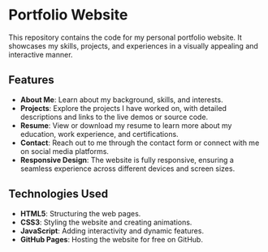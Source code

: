 # Portfolio Website

This repository contains the code for my personal portfolio website. It showcases my skills, projects, and experiences in a visually appealing and interactive manner.

## Features

- **About Me**: Learn about my background, skills, and interests.
- **Projects**: Explore the projects I have worked on, with detailed descriptions and links to the live demos or source code.
- **Resume**: View or download my resume to learn more about my education, work experience, and certifications.
- **Contact**: Reach out to me through the contact form or connect with me on social media platforms.
- **Responsive Design**: The website is fully responsive, ensuring a seamless experience across different devices and screen sizes.

## Technologies Used

- **HTML5**: Structuring the web pages.
- **CSS3**: Styling the website and creating animations.
- **JavaScript**: Adding interactivity and dynamic features.
- **GitHub Pages**: Hosting the website for free on GitHub.
